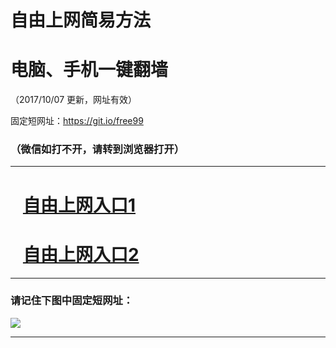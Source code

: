 ﻿# 自由上网简易方法

# 电脑、手机一键翻墙

（2017/10/07 更新，网址有效）

固定短网址：https://git.io/free99

### （微信如打不开，请转到浏览器打开）


***





# &nbsp;&nbsp; <a href="http://ft1600821781.fwq-tz-1001.info/fwqtz01.html?t=10070013805 " target="_blank">自由上网入口1</a>
# &nbsp;&nbsp; <a href="http://ft2847226992.fwq-tz-1002.info/fwqtz02.html?t=100700119735 " target="_blank">自由上网入口2</a>
***

### 请记住下图中固定短网址：

<img src="https://s3-us-west-2.amazonaws.com/fwq-1001/yjfq-20170905okok.png" /> 


***

